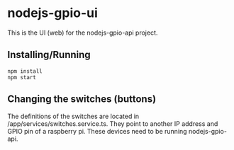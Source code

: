 # nodejs-gpio-ui
This is the UI (web) for the nodejs-gpio-api project.  

## Installing/Running
```
npm install
npm start
```

## Changing the switches (buttons)
The definitions of the switches are located in /app/services/switches.service.ts.  They point to another IP address and GPIO pin of a raspberry pi.  These devices need to be running nodejs-gpio-api.
